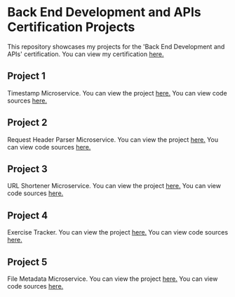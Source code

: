 # Back End Development and APIs Certification Projects

This repository showcases my projects for the 'Back End Development and APIs' certification. You can view my certification [here.](https://www.freecodecamp.org/certification/AbrahamBilici/back-end-development-and-apis)

## Project 1 
Timestamp Microservice. You can view the project [here.](https://boilerplate-project-timestamp-fcc-firtproject.glitch.me/) You can view code sources [here.](https://github.com/AbrahamBilici/BackEndDevelopmentCertification/tree/Project1-boilerplate-project-timestamp)

## Project 2
Request Header Parser Microservice. You can view the project [here.](https://request-header-parser-microservice-fcc-project2.glitch.me/) You can view code sources [here.](https://github.com/AbrahamBilici/BackEndDevelopmentCertification/tree/project2-Request-Header-Parser-Microservice)

## Project 3
URL Shortener Microservice. You can view the project [here.](https://url-shortener-fcc-project3.glitch.me/) You can view code sources [here.](https://github.com/AbrahamBilici/BackEndDevelopmentCertification/tree/Project3-URL-Shortener-Microservice)

## Project 4
Exercise Tracker. You can view the project [here.](https://swift-harsh-baryonyx.glitch.me/) You can view code sources [here.](https://github.com/AbrahamBilici/BackEndDevelopmentCertification/tree/Project4-Exercise-Tracker)

## Project 5
File Metadata Microservice. You can view the project [here.](https://file-metadata-microservice-fcc-project5.glitch.me/) You can view code sources [here.](https://github.com/AbrahamBilici/BackEndDevelopmentCertification/tree/Project-5-File-Metadata-Microservice)
